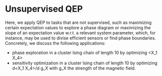 # Unsupervised QEP

Here, we apply QEP to tasks that are not supervised, such as maximizing certain
expectation values to explore a phase diagram or maximizing the slope of an expectation
value w.r.t. a relevant system parameter, which, for instance, may be used to divise
efficient sensors or find phase boundaries.
Concretely, we discuss the following applications:
- phase exploration in a cluster Ising chain of length 10 by optimizing <X_1 X_4>
- sensitivity optimization in a cluster Ising chain of length 10 by optimizing d<X_1 X_4>/d g_X
with g_X the strength of the magnetic field.
